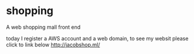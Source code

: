 # shopping
A web shopping mall front end


today I register a AWS account and a web domain, to see my websit please click to link below
http://jacobshop.ml/
